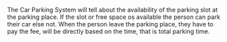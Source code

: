 The Car Parking System will tell about the availability of the parking slot at the parking place.
If the slot or free space os available the person can park their car else not.
When the person leave the parking place, they have to pay the fee, will be directly based on the time, that is total parking time.
